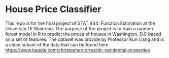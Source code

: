 # House Price Classifier

This repo is for the final project of STAT 444: Function Estimation at the University Of Waterloo. The purpose of the project is to train a random forest model in R to predict the prices of houses in Washington, D.C based on a set of features. The dataset was provide by Professor Kun Liang and is a clean subset of the data that can be found here https://www.kaggle.com/christophercorrea/dc-residential-properties

